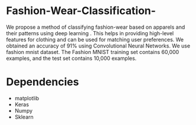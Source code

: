 # Fashion-Wear-Classification-

We propose a method of classifying fashion-wear based on apparels and their patterns using deep learning . This helps in providing high-level features for clothing and can be used for matching user preferences. We obtained an accuracy of 91% using Convolutional Neural Networks. We use fashion mnist dataset. The Fashion MNIST training set contains 60,000 examples, and the test set contains 10,000 examples.

# Dependencies
- matplotlib
- Keras
- Numpy
- Sklearn
